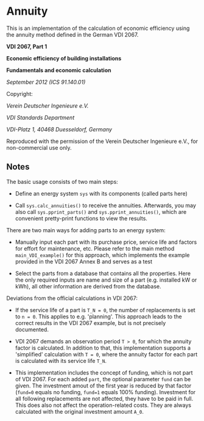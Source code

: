 Annuity
=======
This is an implementation of the calculation of economic efficiency
using the annuity method defined in the German VDI 2067.

**VDI 2067, Part 1**

**Economic efficiency of building installations**

**Fundamentals and economic calculation**

*September 2012 (ICS 91.140.01)*

Copyright:

*Verein Deutscher Ingenieure e.V.*

*VDI Standards Department*

*VDI-Platz 1, 40468 Duesseldorf, Germany*

Reproduced with the permission of the Verein Deutscher Ingenieure e.V.,
for non-commercial use only.

Notes
-----
The basic usage consists of two main steps:

* Define an energy system ``sys`` with its components (called parts here)

* Call ``sys.calc_annuities()`` to receive the annuities. Afterwards, you
  may also call ``sys.pprint_parts()`` and ``sys.pprint_annuities()``,
  which are convenient pretty-print functions to view the results.

There are two main ways for adding parts to an energy system:

* Manually input each part with its purchase price, service life and
  factors for effort for maintenance, etc. Please refer to the main method
  ``main_VDI_example()`` for this approach, which implements the example
  provided in the VDI 2067 Annex B and serves as a test

* Select the parts from a database that contains all the properties. Here
  the only required inputs are name and size of a part (e.g. installed kW
  or kWh), all other information are derived from the database.

Deviations from the official calculations in VDI 2067:

* If the service life of a part is ``T_N = 0``, the number of replacements
  is set to ``n = 0``. This applies to e.g. 'planning'. This approach leads
  to the correct results in the VDI 2067 example, but is not precisely
  documented.

* VDI 2067 demands an observation period ``T > 0``, for which the annuity
  factor is calculated. In addition to that, this implementation supports
  a 'simplified' calculation with ``T = 0``, where the annuity factor for
  each part is calculated with its service life ``T_N``.

* This implementation includes the concept of funding, which is not part
  of VDI 2067. For each added ``part``, the optional parameter ``fund``
  can be given. The investment amout of the first year is reduced by that
  factor (``fund=0`` equals no funding, ``fund=1`` equals 100% funding).
  Investment for all following replacements are not affected, they have to
  be paid in full. This does also not affect the operation-related costs.
  They are always calculated with the original investment amount ``A_0``.

